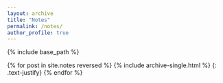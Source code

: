 ```yaml
---
layout: archive
title: "Notes"
permalink: /notes/
author_profile: true
---
```



{% include base_path %}

{% for post in site.notes reversed %}
  {% include archive-single.html %}
  {: .text-justify}
{% endfor %}

